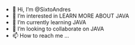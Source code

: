 - 👋 Hi, I’m @SixtoAndres
- 👀 I’m interested in LEARN MORE ABOUT JAVA 
- 🌱 I’m currently learning JAVA
- 💞️ I’m looking to collaborate on JAVA
- 📫 How to reach me ...

<!---
SixtoAndres/SixtoAndres is a ✨ special ✨ repository because its `README.md` (this file) appears on your GitHub profile.
You can click the Preview link to take a look at your changes.
--->
